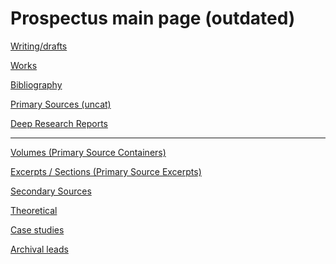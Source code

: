# Prospectus main page (outdated)

[Writing/drafts](Prospectus%20main%20page%20(outdated)%201a0a8fa33dc58065b92efad903e03f16/Writing%20drafts%201eea8fa33dc580768fe9ef08bc4eee7a.csv)

[Works](Prospectus%20main%20page%20(outdated)%201a0a8fa33dc58065b92efad903e03f16/Works%201fda8fa33dc580339298dca47cda100a.csv)

[Bibliography](Prospectus%20main%20page%20(outdated)%201a0a8fa33dc58065b92efad903e03f16/Bibliography%201eea8fa33dc580c79371e76418a1c6d9.csv)

[Primary Sources (uncat)](Prospectus%20main%20page%20(outdated)%201a0a8fa33dc58065b92efad903e03f16/Primary%20Sources%20(uncat)%201eea8fa33dc580d5bd5acdd19e9616ba.csv)

[Deep Research Reports](Prospectus%20main%20page%20(outdated)%201a0a8fa33dc58065b92efad903e03f16/Deep%20Research%20Reports%201eea8fa33dc580819bfad4190be17191.csv)

---

[Volumes (Primary Source Containers)](Prospectus%20main%20page%20(outdated)%201a0a8fa33dc58065b92efad903e03f16/Volumes%20(Primary%20Source%20Containers)%201eea8fa33dc580f98e0ec5a2126a3d51.csv)

[Excerpts / Sections (Primary Source Excerpts)](Prospectus%20main%20page%20(outdated)%201a0a8fa33dc58065b92efad903e03f16/Excerpts%20Sections%20(Primary%20Source%20Excerpts)%201eea8fa33dc580e7a7b1f93606abb6df.csv)

[Secondary Sources](Prospectus%20main%20page%20(outdated)%201a0a8fa33dc58065b92efad903e03f16/Secondary%20Sources%201f3a8fa33dc580cb8f59e1288dca902c.csv)

[Theoretical](Prospectus%20main%20page%20(outdated)%201a0a8fa33dc58065b92efad903e03f16/Theoretical%201f7a8fa33dc58028b8e1d73e4f04798e.csv)

[Case studies](Prospectus%20main%20page%20(outdated)%201a0a8fa33dc58065b92efad903e03f16/Case%20studies%201fca8fa33dc5802db431ebf4a5371615.csv)

[Archival leads](Prospectus%20main%20page%20(outdated)%201a0a8fa33dc58065b92efad903e03f16/Archival%20leads%20200a8fa33dc5802daa17f237e49121c0.csv)